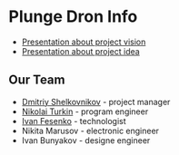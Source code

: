 # Plunge Dron Info

* [Presentation about project vision](https://github.com/PolyPlunge/pdinfo/blob/main/project_image.pdf)
* [Presentation about project idea](https://github.com/PolyPlunge/pdinfo/blob/main/product_idea.pdf)

## Our Team

* [Dmitriy Shelkovnikov](https://github.com/dimkashelk) - project manager
* [Nikolai Turkin](https://github.com/urlagushka) - program engineer
* [Ivan Fesenko](https://github.com/Fesen-chel) - technologist
* Nikita Marusov - electronic engineer
* Ivan Bunyakov - designe engineer
